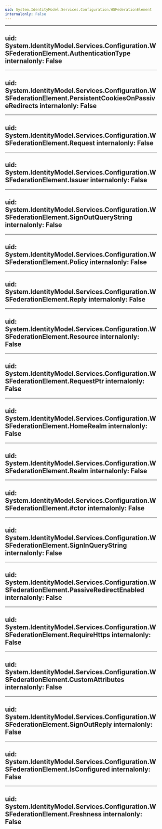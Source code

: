 ```yaml
---
uid: System.IdentityModel.Services.Configuration.WSFederationElement
internalonly: False
---
```


---
uid: System.IdentityModel.Services.Configuration.WSFederationElement.AuthenticationType
internalonly: False
---

---
uid: System.IdentityModel.Services.Configuration.WSFederationElement.PersistentCookiesOnPassiveRedirects
internalonly: False
---

---
uid: System.IdentityModel.Services.Configuration.WSFederationElement.Request
internalonly: False
---

---
uid: System.IdentityModel.Services.Configuration.WSFederationElement.Issuer
internalonly: False
---

---
uid: System.IdentityModel.Services.Configuration.WSFederationElement.SignOutQueryString
internalonly: False
---

---
uid: System.IdentityModel.Services.Configuration.WSFederationElement.Policy
internalonly: False
---

---
uid: System.IdentityModel.Services.Configuration.WSFederationElement.Reply
internalonly: False
---

---
uid: System.IdentityModel.Services.Configuration.WSFederationElement.Resource
internalonly: False
---

---
uid: System.IdentityModel.Services.Configuration.WSFederationElement.RequestPtr
internalonly: False
---

---
uid: System.IdentityModel.Services.Configuration.WSFederationElement.HomeRealm
internalonly: False
---

---
uid: System.IdentityModel.Services.Configuration.WSFederationElement.Realm
internalonly: False
---

---
uid: System.IdentityModel.Services.Configuration.WSFederationElement.#ctor
internalonly: False
---

---
uid: System.IdentityModel.Services.Configuration.WSFederationElement.SignInQueryString
internalonly: False
---

---
uid: System.IdentityModel.Services.Configuration.WSFederationElement.PassiveRedirectEnabled
internalonly: False
---

---
uid: System.IdentityModel.Services.Configuration.WSFederationElement.RequireHttps
internalonly: False
---

---
uid: System.IdentityModel.Services.Configuration.WSFederationElement.CustomAttributes
internalonly: False
---

---
uid: System.IdentityModel.Services.Configuration.WSFederationElement.SignOutReply
internalonly: False
---

---
uid: System.IdentityModel.Services.Configuration.WSFederationElement.IsConfigured
internalonly: False
---

---
uid: System.IdentityModel.Services.Configuration.WSFederationElement.Freshness
internalonly: False
---
